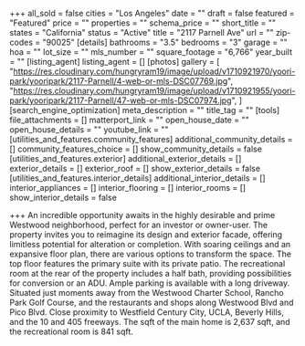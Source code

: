 +++
all_sold = false
cities = "Los Angeles"
date = ""
draft = false
featured = "Featured"
price = ""
properties = ""
schema_price = ""
short_title = ""
states = "California"
status = "Active"
title = "2117 Parnell Ave"
url = ""
zip-codes = "90025"
[details]
bathrooms = "3.5"
bedrooms = "3"
garage = ""
hoa = ""
lot_size = ""
mls_number = ""
square_footage = "6,766"
year_built = ""
[listing_agent]
listing_agent = []
[photos]
gallery = [
    "https://res.cloudinary.com/hungryram19/image/upload/v1710921970/yoori-park/yooripark/2117-Parnell/4-web-or-mls-DSC07769.jpg",
    "https://res.cloudinary.com/hungryram19/image/upload/v1710921955/yoori-park/yooripark/2117-Parnell/47-web-or-mls-DSC07974.jpg",
]
[search_engine_optimization]
meta_description = ""
title_tag = ""
[tools]
file_attachments = []
matterport_link = ""
open_house_date = ""
open_house_details = ""
youtube_link = ""
[utilities_and_features.community_features]
additional_community_details = []
community_features_choice = []
show_community_details = false
[utilities_and_features.exterior]
additional_exterior_details = []
exterior_details = []
exterior_roof = []
show_exterior_details = false
[utilities_and_features.interior_details]
additional_interior_details = []
interior_appliances = []
interior_flooring = []
interior_rooms = []
show_interior_details = false

+++
An incredible opportunity awaits in the highly desirable and prime Westwood neighborhood, perfect for an investor or owner-user. The property invites you to reimagine its design and exterior facade, offering limitless potential for alteration or completion. With soaring ceilings and an expansive floor plan, there are various options to transform the space. The top floor features the primary suite with its private patio. The recreational room at the rear of the property includes a half bath, providing possibilities for conversion or an ADU. Ample parking is available with a long driveway. Situated just moments away from the Westwood Charter School, Rancho Park Golf Course, and the restaurants and shops along Westwood Blvd and Pico Blvd. Close proximity to Westfield Century City, UCLA, Beverly Hills, and the 10 and 405 freeways. The sqft of the main home is 2,637 sqft, and the recreational room is 841 sqft.